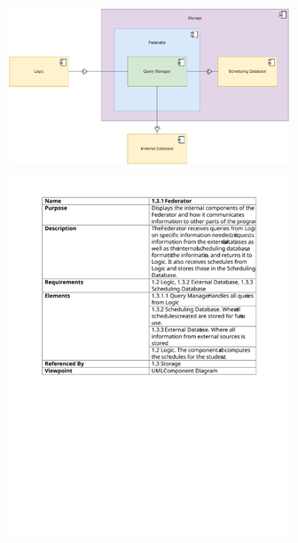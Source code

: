 ![1.3.1 Federator](TeamOneFiles/1.3.1%20Federator%20Diagram.png)

![1.3.1 Federator SDD](TeamOneFiles/1.3.1%20Federator%20SDD.svg)
